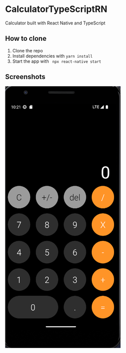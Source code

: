 # CalculatorTypeScriptRN
Calculator built with React Native and TypeScript

## How to clone

1. Clone the repo
2. Install dependencies with `yarn install`
3. Start the app with ` npx react-native start`

## Screenshots

![Calculator](https://github.com/andcama/CalculatorTypeScriptRN/blob/master/Screenshot1.png "Optional Title")


